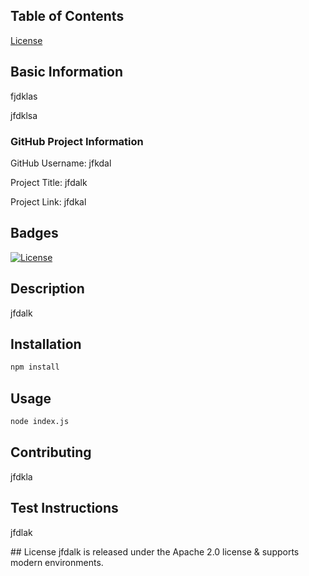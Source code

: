 

## Table of Contents 
[License](#license)

## Basic Information
fjdklas

jfdklsa
  

### GitHub Project Information
GitHub Username: jfkdal
  
Project Title: jfdalk
  
Project Link: jfdkal
  
## Badges
[![License](https://img.shields.io/badge/License-Apache%202.0-blue.svg)](https://opensource.org/licenses/Apache-2.0)
     
## Description
jfdalk

## Installation
```bash 
npm install
```

## Usage
```bash 
node index.js
```
  
## Contributing
jfdkla

## Test Instructions 
jfdlak
  
<a name="license"/>
## License 
jfdalk is released under the Apache 2.0 license & supports modern environments.

